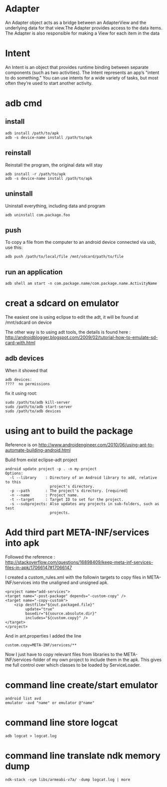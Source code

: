 # Adapter
An Adapter object acts as a bridge between an AdapterView and the underlying data for that view.The Adapter provides access to the data items. The Adapter is also responsible for making a View for each item in the data  

# Intent
An Intent is an object that provides runtime binding between separate components (such as two activities). The Intent represents an app’s "intent to do something." You can use intents for a wide variety of tasks, but most often they’re used to start another activity.

# adb cmd
## install 

    adb install /path/to/apk
    adb -s device-name install /path/to/apk

## reinstall
Reinstall the program, the original data will stay

    adb install -r /path/to/apk
    adb -s device-name install /path/to/apk

## uninstall
Uninstall everything, including data and program

    adb uninstall com.package.foo 

## push 
To copy a file from the computer to an android device connected via usb, use this:

    adb push /path/to/local/file /mnt/sdcard/path/to/file

## run an application

    adb shell am start -n com.package.name/com.package.name.ActivityName

# creat a sdcard on emulator
The easiest one is using eclipse to edit the adt, it will be found at /mnt/sdcard on device

The other way is to using adt tools, the details is found here :
http://androidblogger.blogspot.com/2009/02/tutorial-how-to-emulate-sd-card-with.html

## adb devices 
When it showed that 

    adb devices:
    ????  no permissions

fix it using root:

    sudo /path/to/adb kill-server
    sudo /path/to/adb start-server
    sudo /path/to/adb devices

# using ant to build the package
Reference is on http://www.androidengineer.com/2010/06/using-ant-to-automate-building-android.html

Build from exist eclipse-adt project

    android update project -p . -n my-project
    Options:
      -l --library    : Directory of an Android library to add, relative to this
                        project's directory.
      -p --path       : The project's directory. [required]
      -n --name       : Project name.
      -t --target     : Target ID to set for the project.
      -s --subprojects: Also updates any projects in sub-folders, such as test
                        projects.

# Add third part META-INF/services into apk
Followed the reference : http://stackoverflow.com/questions/16898409/keep-meta-inf-services-files-in-apk/17066147#17066147

I created a custom_rules.xml with the followin targets to copy files in META-INF/services into the unaligned and unsigned apk.

    <project name="add-services">
    <target name="-post-package" depends="-custom-copy" />
    <target name="-copy-custom">
        <zip destfile="${out.packaged.file}"
             update="true"
             basedir="${source.absolute.dir}"
             includes="${custom.copy}" />
    </target>
    </project>

And in ant.properties I added the line

    custom.copy=META-INF/services/**

Now I just have to copy relevant files from libraries to the META-INF/services-folder of my own project to include them in the apk. This gives me full control over which classes to be loaded by ServiceLoader.

# command line create/start emulator

    android list avd
    emulator -avd "name" or emulator @"name"

# command line store logcat
    
    adb logcat > logcat.log

# command line translate ndk memory dump
 
    ndk-stack -sym libs/armeabi-v7a/ -dump logcat.log | more



